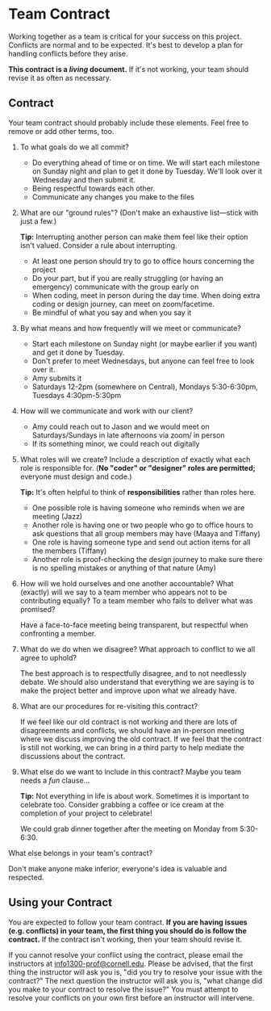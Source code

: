 # Team Contract

Working together as a team is critical for your success on this project. Conflicts are normal and to be expected. It's best to develop a plan for handling conflicts before they arise.

**This contract is a _living_ document.** If it's not working, your team should revise it as often as necessary.

## Contract

Your team contract should probably include these elements. Feel free to remove or add other terms, too.

1. To what goals do we all commit?

   - Do everything ahead of time or on time. We will start each milestone on Sunday night and plan to get it done by Tuesday. We'll look over it Wednesday and then submit it.
   - Being respectful towards each other.
   - Communicate any changes you make to the files

2. What are our "ground rules"? (Don't make an exhaustive list—stick with just a few.)

   **Tip:** Interrupting another person can make them feel like their option isn't valued. Consider a rule about interrupting.

   - At least one person should try to go to office hours concerning the project
   - Do your part, but if you are really struggling (or having an emergency) communicate with the group early on
   - When coding, meet in person during the day time. When doing extra coding or design journey, can meet on zoom/facetime.
   - Be mindful of what you say and when you say it

3. By what means and how frequently will we meet or communicate?

   - Start each milestone on Sunday night (or maybe earlier if you want) and get it done by Tuesday.
   - Don't prefer to meet Wednesdays, but anyone can feel free to look over it.
   - Amy submits it
   - Saturdays 12-2pm (somewhere on Central), Mondays 5:30-6:30pm, Tuesdays 4:30pm-5:30pm

4. How will we communicate and work with our client?

   - Amy could reach out to Jason and we would meet on Saturdays/Sundays in late afternoons via zoom/ in person
   - If its something minor, we could reach out digitally

5. What roles will we create? Include a description of exactly what each role is responsible for. (**No "coder" or "designer" roles are permitted;** everyone must design and code.)

   **Tip:** It's often helpful to think of **responsibilities** rather than roles here.

   - One possible role is having someone who reminds when we are meeting (Jazz)
   - Another role is having one or two people who go to office hours to ask questions that all group members may have (Maaya and Tiffany)
   - One role is having someone type and send out action items for all the members (Tiffany)
   - Another role is proof-checking the design journey to make sure there is no spelling mistakes or anything of that nature (Amy)

6. How will we hold ourselves and one another accountable? What (exactly) will we say to a team member who appears not to be contributing equally? To a team member who fails to deliver what was promised?

   Have a face-to-face meeting being transparent, but respectful when confronting a member.

7. What do we do when we disagree? What approach to conflict to we all agree to uphold?

   The best approach is to respectfully disagree, and to not needlessly debate. We should also understand that everything we are saying is to make the project better and improve upon what we already have.

8. What are our procedures for re-visiting this contract?

   If we feel like our old contract is not working and there are lots of disagreements and conflicts, we should have an in-person meeting where we discuss improving the old contract. If we feel that the contract is still not working, we can bring in a third party to help mediate the discussions about the contract.

9. What else do we want to include in this contract? Maybe you team needs a _fun_ clause...

   **Tip:** Not everything in life is about work. Sometimes it is important to celebrate too. Consider grabbing a coffee or ice cream at the completion of your project to celebrate!

   We could grab dinner together after the meeting on Monday from 5:30-6:30.

What else belongs in your team's contract?

Don't make anyone make inferior, everyone's idea is valuable and respected.

## Using your Contract

You are expected to follow your team contract. **If you are having issues (e.g. conflicts) in your team, the first thing you should do is follow the contract.** If the contract isn't working, then your team should revise it.

If you cannot resolve your conflict using the contract, please email the instructors at <info1300-prof@cornell.edu>. Please be advised, that the first thing the instructor will ask you is, "did you try to resolve your issue with the contract?" The next question the instructor will ask you is, "what change did you make to your contract to resolve the issue?" You must attempt to resolve your conflicts on your own first before an instructor will intervene.
